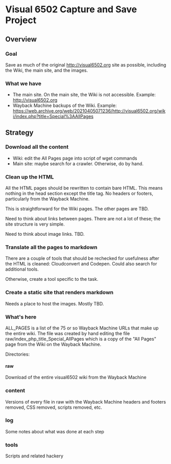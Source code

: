 # Visual 6502 Capture and Save Project

## Overview

### Goal

Save as much of the original http://visual6502.org site as possible,
including the Wiki, the main site, and the images.

### What we have 

- The main site. On the main site, the Wiki is not accessible. Example: http://visual6502.org
- Wayback Machine backups of the Wiki. Example: https://web.archive.org/web/20210405071236/http://visual6502.org/wiki/index.php?title=Special%3AAllPages

## Strategy

### Download all the content

- Wiki: edit the All Pages page into script of wget commands
- Main site: maybe search for a crawler. Otherwise, do by hand.

### Clean up the HTML

All the HTML pages should be rewritten to contain bare HTML. This means nothing in the head section except the title tag. No headers or footers, particularly from the Wayback Machine.

This is straightforward for the Wiki pages. The other pages are TBD.

Need to think about links between pages. There are not a lot of these; the site structure is very simple.

Need to think about image links. TBD.

### Translate all the pages to markdown

There are a couple of tools that should be rechecked for usefulness after the HTML is cleaned: Cloudconvert and Codepen. Could also search for additional tools.

Otherwise, create a tool specific to the task.

### Create a static site that renders markdown

Needs a place to host the images. Mostly TBD.

### What's here

ALL_PAGES is a list of the 75 or so Wayback Machine URLs that make up the entire wiki.
The file was created by hand editing the file raw/index_php_title_Special_AllPages which
is a copy of the "All Pages" page from the Wiki on the Wayback Machine.

Directories:

#### raw

Download of the entire visual6502 wiki from the Wayback Machine

### content

Versions of every file in raw with the Wayback Machine headers and footers removed,
CSS removed, scripts removed, etc.

### log

Some notes about what was done at each step

### tools

Scripts and related hackery





